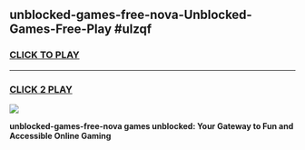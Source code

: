 
## unblocked-games-free-nova-Unblocked-Games-Free-Play #ulzqf
<h3>
<a href="https://us.freeplayer.one?title=unblocked-games-free-nova&ref=9M">CLICK TO PLAY</a></h3>
<hr>

<h3>
<a href="https://us.freeplayer.one?title=unblocked-games-free-nova&ref=9M">CLICK 2 PLAY</a>
  
</h3>

<a href="https://us.freeplayer.one?title=unblocked-games-free-nova&ref=9M"><img src="https://clearcache.store/games.png"></a>


**unblocked-games-free-nova games unblocked: Your Gateway to Fun and Accessible Online Gaming**
